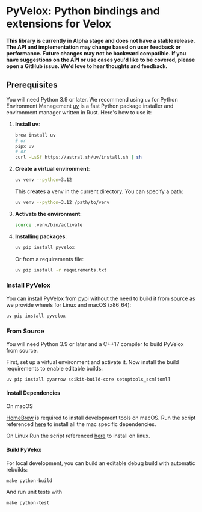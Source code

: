 # PyVelox: Python bindings and extensions for Velox

**This library is currently in Alpha stage and does not have a stable release. The API and implementation may change based on
user feedback or performance. Future changes may not be backward compatible.
If you have suggestions on the API or use cases you'd like to be covered, please open a
GitHub issue. We'd love to hear thoughts and feedback.**


## Prerequisites

You will need Python 3.9 or later. We recommend using `uv` for Python Environment Management [uv](https://github.com/astral-sh/uv) is a fast Python package installer and environment manager written in Rust.
Here's how to use it:

1. **Install uv**:
   ```bash
   brew install uv
   # or
   pipx uv
   # or
   curl -LsSf https://astral.sh/uv/install.sh | sh
   ```

2. **Create a virtual environment**:
   ```bash
   uv venv --python=3.12
   ```
   This creates a venv in the current directory. You can specify a path:
   ```bash
   uv venv --python=3.12 /path/to/venv
   ```

3. **Activate the environment**:
   ```bash
   source .venv/bin/activate
   ```

4. **Installing packages**:
   ```bash
   uv pip install pyvelox
   ```
   
   Or from a requirements file:
   ```bash
   uv pip install -r requirements.txt
   ```


### Install PyVelox

You can install PyVelox from pypi without the need to build it from source as we provide wheels for Linux and macOS (x86_64):
```
uv pip install pyvelox
```

### From Source

You will need Python 3.9 or later and a C++17 compiler to build PyVelox from source.

First, set up a virtual environment and activate it. Now install the build requirements to enable editable builds: 
```
uv pip install pyarrow scikit-build-core setuptools_scm[toml]
```

#### Install Dependencies

On macOS

[HomeBrew](https://brew.sh/) is required to install development tools on macOS.
Run the script referenced [here](https://github.com/facebookincubator/velox#setting-up-on-macos) to install all the mac specific  dependencies.

On Linux
Run the script referenced [here](https://github.com/facebookincubator/velox#setting-up-on-linux-ubuntu-2004-or-later) to install on linux.


#### Build PyVelox

For local development, you can build an editable debug build with automatic rebuilds:
```
make python-build
```

And run unit tests with
```
make python-test
```
